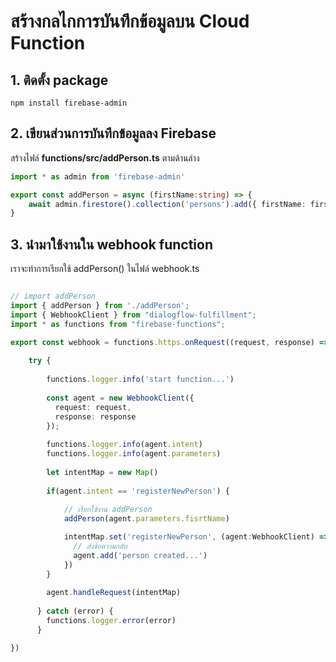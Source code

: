 
# สร้างกลไกการบันทึกข้อมูลบน Cloud Function

## 1. ติดตั้ง package 

```
npm install firebase-admin
```

## 2. เขียนส่วนการบันทึกข้อมูลลง Firebase 

สร้างไฟล์ **functions/src/addPerson.ts** ตามด้านล่าง

```ts
import * as admin from 'firebase-admin'

export const addPerson = async (firstName:string) => {
    await admin.firestore().collection('persons').add({ firstName: firstName })
}
```


## 3. นำมาใช้งานใน webhook function 

เราจะทำการเรียกใช้ addPerson() ในไฟล์ webhook.ts

```ts

// import addPerson
import { addPerson } from './addPerson';
import { WebhookClient } from "dialogflow-fulfillment";
import * as functions from "firebase-functions";

export const webhook = functions.https.onRequest((request, response) => {
    
    try {
    
        functions.logger.info('start function...')
    
        const agent = new WebhookClient({
          request: request,
          response: response
        });
        
        functions.logger.info(agent.intent)
        functions.logger.info(agent.parameters)
    
        let intentMap = new Map()
    
        if(agent.intent == 'registerNewPerson') {
            
            // เรียกใช้งาน addPerson
            addPerson(agent.parameters.fisrtName)

            intentMap.set('registerNewPerson', (agent:WebhookClient) => {
              // ส่งข้อความกลับ
              agent.add('person created...')
            })
        }
    
        agent.handleRequest(intentMap)
        
      } catch (error) {
        functions.logger.error(error)
      }

})

```